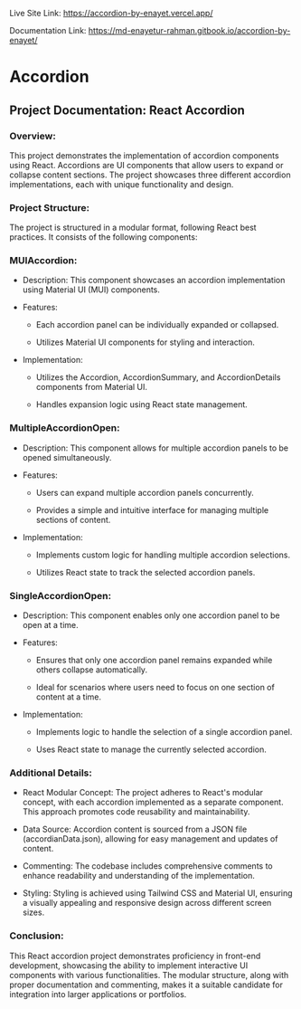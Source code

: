 Live Site Link: https://accordion-by-enayet.vercel.app/

Documentation Link: https://md-enayetur-rahman.gitbook.io/accordion-by-enayet/ 

# Accordion
## Project Documentation: React Accordion

### Overview:
This project demonstrates the implementation of accordion components using React. Accordions are UI components that allow users to expand or collapse content sections. The project showcases three different accordion implementations, each with unique functionality and design.

### Project Structure:
The project is structured in a modular format, following React best practices. It consists of the following components:

### MUIAccordion:

- Description: This component showcases an accordion implementation using Material UI (MUI) components.

- Features:

  - Each accordion panel can be individually expanded or collapsed.

  - Utilizes Material UI components for styling and interaction.

- Implementation:

  - Utilizes the Accordion, AccordionSummary, and AccordionDetails components from Material UI.

  - Handles expansion logic using React state management.

### MultipleAccordionOpen:

- Description: This component allows for multiple accordion panels to be opened simultaneously.

- Features:

  - Users can expand multiple accordion panels concurrently.

  - Provides a simple and intuitive interface for managing multiple sections of content.

- Implementation:

  - Implements custom logic for handling multiple accordion selections.

  - Utilizes React state to track the selected accordion panels.


### SingleAccordionOpen:

- Description: This component enables only one accordion panel to be open at a time.

- Features:

  - Ensures that only one accordion panel remains expanded while others collapse automatically.

  - Ideal for scenarios where users need to focus on one section of content at a time.

- Implementation:

  - Implements logic to handle the selection of a single accordion panel.

  - Uses React state to manage the currently selected accordion.

### Additional Details:

- React Modular Concept: The project adheres to React's modular concept, with each accordion implemented as a separate component. This approach promotes code reusability and maintainability.

- Data Source: Accordion content is sourced from a JSON file (accordianData.json), allowing for easy management and updates of content.

- Commenting: The codebase includes comprehensive comments to enhance readability and understanding of the implementation.

- Styling: Styling is achieved using Tailwind CSS and Material UI, ensuring a visually appealing and responsive design across different screen sizes.

### Conclusion:

This React accordion project demonstrates proficiency in front-end development, showcasing the ability to implement interactive UI components with various functionalities. The modular structure, along with proper documentation and commenting, makes it a suitable candidate for integration into larger applications or portfolios.
